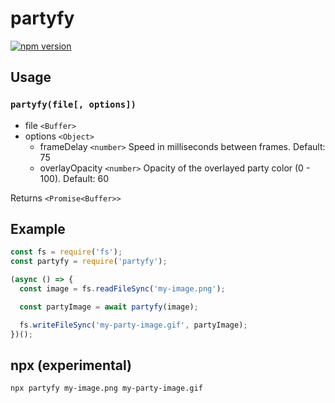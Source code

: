 # partyfy

[![npm version](https://badge.fury.io/js/partyfy.svg)](https://badge.fury.io/js/partyfy)

## Usage

### `partyfy(file[, options])`

  * file `<Buffer>`
  * options `<Object>`
    * frameDelay `<number>` Speed in milliseconds between frames. Default: 75
    * overlayOpacity `<number>` Opacity of the overlayed party color (0 - 100). Default: 60
  
  Returns `<Promise<Buffer>>`
 
## Example

```javascript
const fs = require('fs');
const partyfy = require('partyfy');

(async () => {
  const image = fs.readFileSync('my-image.png');

  const partyImage = await partyfy(image);

  fs.writeFileSync('my-party-image.gif', partyImage);
})();
```

## npx (experimental)
`npx partyfy my-image.png my-party-image.gif`


